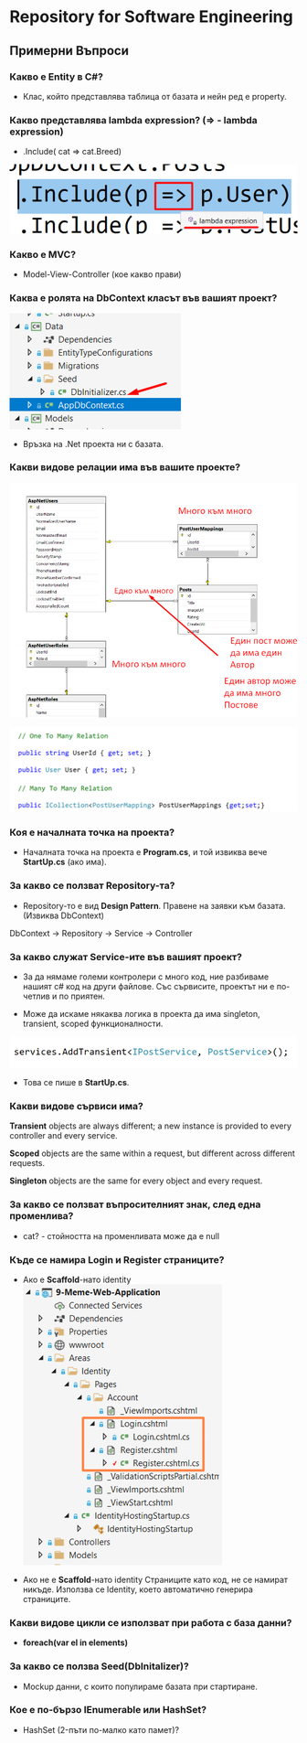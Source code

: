 # Repository for Software Engineering

## Примерни Въпроси

### Какво е Entity в C#?
- Клас, който представлява таблица от базата и нейн ред е
property.

### Какво представлява lambda expression? (=> - lambda expression)
- .Include( cat => cat.Breed)

![](assets/00.png)

### Какво е MVC?

- Model-View-Controller (кое какво прави)

### Каква е ролята на DbContext класът във вашият проект?

![](assets/01.png)

- Връзка на .Net проекта ни с базата.

### Какви видове релации има във вашите проекте?

![](assets/02.png)

![](assets/03.png)


### Коя е началната точка на проекта?

- Началната точка на проекта е **Program.cs**, и той извиква вече **StartUp.cs** (ако има).

### За какво се ползват Repository-та?

- Repository-то е вид **Design Pattern**. Правене на заявки към базата. (Извиква DbContext)

DbContext -> Repository -> Service -> Controller

### За какво служат Service-ите във вашият проект?

- За да нямаме големи контролери с много код, ние разбиваме нашият c# код на други файлове. Със сървисите, проектът ни е по-четлив и по приятен.

- Може да искаме някаква логика в проекта да има singleton, transient, scoped функционалности.

![](assets/05.png)
- Това се пише в **StartUp.cs**.

### Какви видове сървиси има?

**Transient** objects are always different; a new instance is provided to every controller and every service.

**Scoped** objects are the same within a request, but different across different requests.

**Singleton** objects are the same for every object and every request.

### За какво се ползват въпросителният знак, след една променлива?

- cat? - стойността на променливата може да е null

### Къде се намира Login и Register страниците?

- Ако е **Scaffold**-нато identity
![](assets/04.png)

- Ако не е **Scaffold**-нато identity
Страниците като код, не се намират никъде. Използва се Identity, което автоматично генерира страниците.

### Какви видове цикли се използват при работа с база данни?

- **foreach(var el in elements)**

### За какво се ползва Seed(DbInitalizer)?

- Mockup данни, с които популираме базата при стартиране.

### Кое е по-бързо IEnumerable или HashSet?

- HashSet (2-пъти по-малко като памет)?